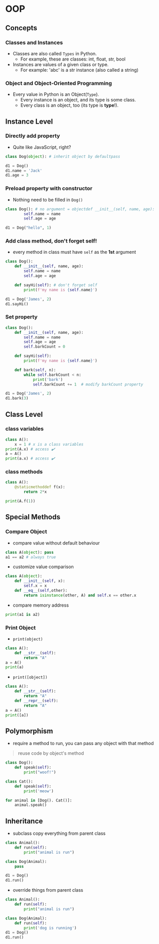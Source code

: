 # OOP
## Concepts

### **Classes and Instances**

- Classes are also called `Types` in Python.
    - For example, these are classes: int, float, str, bool
- Instances are values of a given class or type.
    - For example: 'abc' is a str instance (also called a string)

### **Object and Object-Oriented Programming**

- Every value in Python is an Object(`Type`).
    - Every instance is an object, and its type is some class.
    - Every class is an object, too (its type is **type**!).

## Instance Level

### **Directly add property**

- Quite like JavaScript, right?

```python
class Dog(object): # inherit object by defaultpass

d1 = Dog()
d1.name = 'Jack'
d1.age = 3
```

### **Preload property with constructor**

- Nothing need to be filled in `Dog()`

```python
class Dog(): # no argument = objectdef __init__(self, name, age):
        self.name = name
        self.age = age

d1 = Dog("hello", 1)
```

### **Add class method, don't forget self!**

- every method in class must have `self` as the **1st** argument

```python
class Dog():
    def __init__(self, name, age):
        self.name = name
        self.age = age

    def sayHi(self): # don't forget self
        print(f'my name is {self.name}')

d1 = Dog('James', 2)
d1.sayHi()
```

### **Set property**

```python
class Dog():
    def __init__(self, name, age):
        self.name = name
        self.age = age
        self.barkCount = 0

    def sayHi(self): 
        print(f'my name is {self.name}')

    def bark(self, n):
        while self.barkCount < n:
            print('bark')
            self.barkCount += 1  # modify barkCount property

d1 = Dog('James', 2)
d1.bark(3)
```

## **Class Level**

### class variables

```python
class A():
    x = 1 # x is a class variables
print(A.x) # access ✔️
a = A()
print(a.x) # access ✔️

```

### class methods

```python
class A():
    @staticmethoddef f(x):
        return 2*x

print(A.f(1))

```

## Special Methods

### **Compare Object**

- compare value without default behaviour

```python
class A(object): pass
a1 == a2 # always true
```

- customize value comparison

```python
class A(object):
    def __init__(self, x):
        self.x = x
    def __eq__(self,other):
        return isinstance(other, A) and self.x == other.x
```

- compare memory address

```python
print(a1 is a2)
```

### **Print Object**

- `print(object)`

```python
class A():
    def __str__(self):
        return "A"
a = A()
print(a)

```

- `print([object])`

```python
class A():
    def __str__(self):
        return "A"
    def __repr__(self):
        return "A"
a = A()
print([a])
```

## **Polymorphism**

- require a method to run, you can pass any object with that method

> reuse code by object's method
> 

```python
class Dog():
    def speak(self):
        print("woof!")

class Cat():
    def speak(self):
        print('meow')

for animal in [Dog(). Cat()]:
    animal.speak()
```

## **Inheritance**

- subclass copy everything from parent class

```python
class Animal():
    def run(self):
        print("animal is run")

class Dog(Animal):
    pass

d1 = Dog()
d1.run()
```

- override things from parent class

```python
class Animal():
    def run(self):
        print("animal is run")

class Dog(Animal):
    def run(self):
        print('dog is running')
d1 = Dog()
d1.run()
```